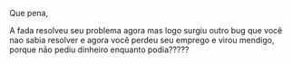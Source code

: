 Que pena, 

A fada resolveu seu problema agora mas logo surgiu
outro bug que você nao sabia resolver e agora você 
perdeu seu emprego e virou mendigo, porque não
pediu dinheiro enquanto podia?????